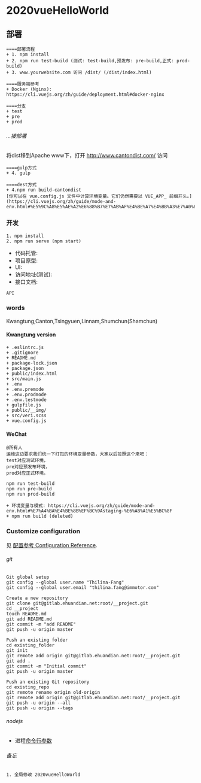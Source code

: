 # 2020vueHelloWorld

## 部署

```
====部署流程
+ 1. npm install
+ 2. npm run test-build (测试: test-build,预发布: pre-build,正式: prod-build)
+ 3. www.yourwebsite.com 访问 /dist/ (/dist/index.html)
```

```
====服务端参考
+ Docker (Nginx): https://cli.vuejs.org/zh/guide/deployment.html#docker-nginx
```

```
====分支
+ test
+ pre
+ prod
```


###### ...接部署

将dist移到Apache www下，打开 http://www.cantondist.com/ 访问

```
====gulp方式
+ 4. gulp
```

```
====dest方式
+ 4.npm run build-cantondist
[你可以在 vue.config.js 文件中计算环境变量。它们仍然需要以 VUE_APP_ 前缀开头。](https://cli.vuejs.org/zh/guide/mode-and-env.html#%E5%9C%A8%E5%AE%A2%E6%88%B7%E7%AB%AF%E4%BE%A7%E4%BB%A3%E7%A0%81%E4%B8%AD%E4%BD%BF%E7%94%A8%E7%8E%AF%E5%A2%83%E5%8F%98%E9%87%8F)
```


### 开发
```
1. npm install
2. npm run serve (npm start)
```

+ 代码托管:
+ 项目原型:
+ UI:
+ 访问地址(测试):
+ 接口文档:
```
API
```

### words
Kwangtung,Canton,Tsingyuen,Linnam,Shumchun(Shamchun)

#### Kwangtung version

```
+ .eslintrc.js
+ .gitignore
+ README.md
+ package-lock.json
+ package.json
+ public/index.html
+ src/main.js
+ .env
+ .env.premode
+ .env.prodmode
+ .env.testmode
+ gulpfile.js
+ public/__img/
+ src/veri.scss
+ vue.config.js
```


#### WeChat 
```
@所有人
运维这边要求我们统一下打包的环境变量参数，大家以后按照这个来吧：
test对应测试环境， 
pre对应预发布环境， 
prod对应正式环境。

npm run test-build
npm run pre-build
npm run prod-build

+ 环境变量与模式: https://cli.vuejs.org/zh/guide/mode-and-env.html#%E7%A4%BA%E4%BE%8B%EF%BC%9Astaging-%E6%A8%A1%E5%BC%8F
+ npm run build (deleted)
```

### Customize configuration
见 [配置参考 Configuration Reference](https://cli.vuejs.org/zh/config/).


###### git
```
Git global setup
git config --global user.name "Thilina-Fang"
git config --global user.email "thilina.fang@immotor.com"

Create a new repository
git clone git@gitlab.ehuandian.net:root/__project.git
cd __project
touch README.md
git add README.md
git commit -m "add README"
git push -u origin master

Push an existing folder
cd existing_folder
git init
git remote add origin git@gitlab.ehuandian.net:root/__project.git
git add .
git commit -m "Initial commit"
git push -u origin master

Push an existing Git repository
cd existing_repo
git remote rename origin old-origin
git remote add origin git@gitlab.ehuandian.net:root/__project.git
git push -u origin --all
git push -u origin --tags
```


###### nodejs

+ 进程[命令行参数](https://nodejs.org/api/process.html#process_process_argv)


###### 备忘
```
1. 全局修改 2020vueHelloWorld
```

